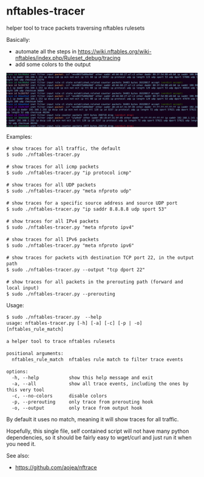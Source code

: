 # nftables-tracer
helper tool to trace packets traversing nftables rulesets

Basically:
 * automate all the steps in https://wiki.nftables.org/wiki-nftables/index.php/Ruleset_debug/tracing
 * add some colors to the output

![Screenshot](https://raw.githubusercontent.com/aborrero/nftables-tracer/main/screenshot.png)

Examples:

```
# show traces for all traffic, the default
$ sudo ./nftables-tracer.py

# show traces for all icmp packets
$ sudo ./nftables-tracer.py "ip protocol icmp"

# show traces for all UDP packets
$ sudo ./nftables-tracer.py "meta nfproto udp"

# show traces for a specific source address and source UDP port
$ sudo ./nftables-tracer.py "ip saddr 8.8.8.8 udp sport 53"

# show traces for all IPv4 packets
$ sudo ./nftables-tracer.py "meta nfproto ipv4"

# show traces for all IPv6 packets
$ sudo ./nftables-tracer.py "meta nfproto ipv6"

# show traces for packets with destination TCP port 22, in the output path
$ sudo ./nftables-tracer.py --output "tcp dport 22"

# show traces for all packets in the prerouting path (forward and local input)
$ sudo ./nftables-tracer.py --prerouting
```

Usage:

```
$ sudo ./nftables-tracer.py  --help
usage: nftables-tracer.py [-h] [-a] [-c] [-p | -o] [nftables_rule_match]

a helper tool to trace nftables rulesets

positional arguments:
  nftables_rule_match  nftables rule match to filter trace events

options:
  -h, --help           show this help message and exit
  -a, --all            show all trace events, including the ones by this very tool
  -c, --no-colors      disable colors
  -p, --prerouting     only trace from prerouting hook
  -o, --output         only trace from output hook
```

By default it uses no match, meaning it will show traces for all traffic.

Hopefully, this single file, self contained script will not have many python dependencies, so it should be fairly
easy to wget/curl and just run it when you need it.

See also:
 * https://github.com/aojea/nftrace
